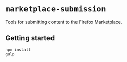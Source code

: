 # `marketplace-submission`

Tools for submitting content to the Firefox Marketplace.

## Getting started

    npm install
    gulp

